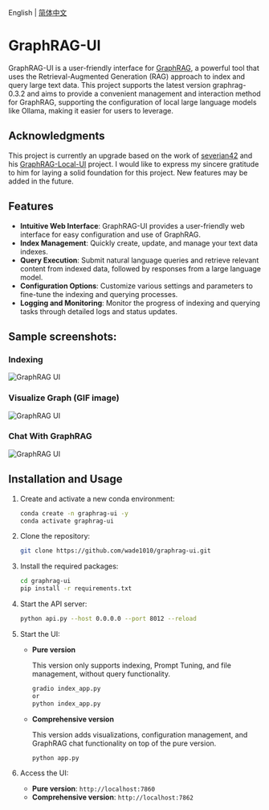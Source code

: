 
English | [简体中文](./README-CN.md)

# GraphRAG-UI

GraphRAG-UI is a user-friendly interface for [GraphRAG](https://github.com/microsoft/graphrag), a powerful tool that uses the Retrieval-Augmented Generation (RAG) approach to index and query large text data. This project supports the latest version graphrag-0.3.2 and aims to provide a convenient management and interaction method for GraphRAG, supporting the configuration of local large language models like Ollama, making it easier for users to leverage.

## Acknowledgments

This project is currently an upgrade based on the work of [severian42](https://github.com/severian42) and his [GraphRAG-Local-UI](https://github.com/severian42/GraphRAG-Local-UI) project. I would like to express my sincere gratitude to him for laying a solid foundation for this project. New features may be added in the future.

## Features

- **Intuitive Web Interface**: GraphRAG-UI provides a user-friendly web interface for easy configuration and use of GraphRAG.
- **Index Management**: Quickly create, update, and manage your text data indexes.
- **Query Execution**: Submit natural language queries and retrieve relevant content from indexed data, followed by responses from a large language model.
- **Configuration Options**: Customize various settings and parameters to fine-tune the indexing and querying processes.
- **Logging and Monitoring**: Monitor the progress of indexing and querying tasks through detailed logs and status updates.

## Sample screenshots:
### Indexing

![GraphRAG UI](./assets/image1.png)

### Visualize Graph (GIF image)

![GraphRAG UI](./assets/image2.gif)

### Chat With GraphRAG

![GraphRAG UI](./assets/image3.png)

## Installation and Usage

1. Create and activate a new conda environment:
    ```bash
    conda create -n graphrag-ui -y
    conda activate graphrag-ui
    ```

2. Clone the repository:
   ```bash
   git clone https://github.com/wade1010/graphrag-ui.git
   ```

3. Install the required packages:
    ```bash
    cd graphrag-ui
    pip install -r requirements.txt
    ```

3. Start the API server:
    ```bash
    python api.py --host 0.0.0.0 --port 8012 --reload
    ```

4. Start the UI:
    - **Pure version**

        This version only supports indexing, Prompt Tuning, and file management, without query functionality.
        ```bash
        gradio index_app.py
        or
        python index_app.py
        ```
    - **Comprehensive version**

        This version adds visualizations, configuration management, and GraphRAG chat functionality on top of the pure version.
        ```bash
        python app.py
        ```

6. Access the UI:
    - **Pure version**: `http://localhost:7860`
    - **Comprehensive version**: `http://localhost:7862`